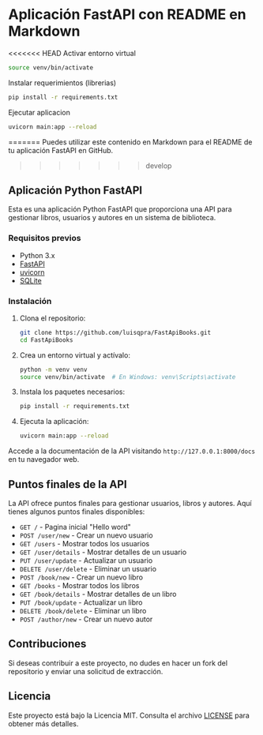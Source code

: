 # Aplicación FastAPI con README en Markdown

<<<<<<< HEAD
Activar entorno virtual
```bash
source venv/bin/activate
```

Instalar requerimientos (librerias)
```bash
pip install -r requirements.txt
```

Ejecutar aplicacion 
```bash
uvicorn main:app --reload
```
=======
Puedes utilizar este contenido en Markdown para el README de tu aplicación FastAPI en GitHub.
>>>>>>> develop

## Aplicación Python FastAPI

Esta es una aplicación Python FastAPI que proporciona una API para gestionar libros, usuarios y autores en un sistema de biblioteca.

### Requisitos previos

- Python 3.x
- [FastAPI](https://fastapi.tiangolo.com/)
- [uvicorn](https://www.uvicorn.org/)
- [SQLite](https://www.sqlite.org/index.html)

### Instalación

1. Clona el repositorio:

   ```bash
   git clone https://github.com/luisqpra/FastApiBooks.git
   cd FastApiBooks
   ```

2. Crea un entorno virtual y actívalo:

   ```bash
   python -m venv venv
   source venv/bin/activate  # En Windows: venv\Scripts\activate
   ```

3. Instala los paquetes necesarios:

   ```bash
   pip install -r requirements.txt
   ```

4. Ejecuta la aplicación:

   ```bash
   uvicorn main:app --reload
   ```

Accede a la documentación de la API visitando `http://127.0.0.1:8000/docs` en tu navegador web.

## Puntos finales de la API

La API ofrece puntos finales para gestionar usuarios, libros y autores. Aquí tienes algunos puntos finales disponibles:

- `GET /` - Pagina inicial "Hello word"
- `POST /user/new` - Crear un nuevo usuario
- `GET /users` - Mostrar todos los usuarios
- `GET /user/details` - Mostrar detalles de un usuario
- `PUT /user/update` - Actualizar un usuario
- `DELETE /user/delete` - Eliminar un usuario
- `POST /book/new` - Crear un nuevo libro
- `GET /books` - Mostrar todos los libros
- `GET /book/details` - Mostrar detalles de un libro
- `PUT /book/update` - Actualizar un libro
- `DELETE /book/delete` - Eliminar un libro
- `POST /author/new` - Crear un nuevo autor

## Contribuciones

Si deseas contribuir a este proyecto, no dudes en hacer un fork del repositorio y enviar una solicitud de extracción.

## Licencia

Este proyecto está bajo la Licencia MIT. Consulta el archivo [LICENSE](LICENSE) para obtener más detalles.